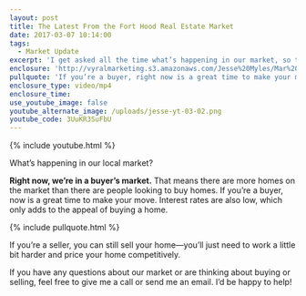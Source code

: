 ```yaml
---
layout: post
title: The Latest From the Fort Hood Real Estate Market
date: 2017-03-07 10:14:00
tags:
  - Market Update
excerpt: 'I get asked all the time what’s happening in our market, so today I want to provide you with a quick update.'
enclosure: 'http://vyralmarketing.s3.amazonaws.com/Jesse%20Myles/Mar%201%20%284%29.mp4'
pullquote: 'If you’re a buyer, right now is a great time to make your move.'
enclosure_type: video/mp4
enclosure_time:
use_youtube_image: false
youtube_alternate_image: /uploads/jesse-yt-03-02.png
youtube_code: 3UuKR3SuFbU
---
```



{% include youtube.html %}

What’s happening in our local market?

**Right now, we’re in a buyer’s market.** That means there are more homes on the market than there are people looking to buy homes. If you’re a buyer, now is a great time to make your move. Interest rates are also low, which only adds to the appeal of buying a home.

{% include pullquote.html %}

If you’re a seller, you can still sell your home—you’ll just need to work a little bit harder and price your home competitively.

If you have any questions about our market or are thinking about buying or selling, feel free to give me a call or send me an email. I’d be happy to help!